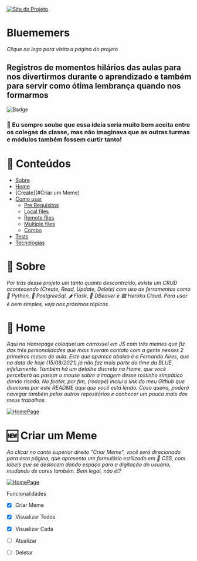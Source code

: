 [![Site do Projeto](https://i.imgur.com/5U1yeQ0.png)](https://bluememers.herokuapp.com/)
# Bluememers
*Clique na logo para visita a página do projeto*
## Registros de momentos hilários das aulas para nos divertirmos durante o aprendizado e também para servir como ótima lembrança quando nos formarmos 

![Badge](https://img.shields.io/date/1630014400)

### 🥳 Eu sempre soube que essa ideia seria muito bem aceita entre os colegas da classe, mas não imaginava que as outras turmas e módulos também fossem curtir tanto!

:memo: Conteúdos
=================
<!--ts-->
   * [Sobre](#Sobre)
   * [Home](#Home)
   * [Create](#Criar um Meme)
   * [Como usar](#como-usar)
      * [Pre Requisitos](#pre-requisitos)
      * [Local files](#local-files)
      * [Remote files](#remote-files)
      * [Multiple files](#multiple-files)
      * [Combo](#combo)
   * [Tests](#testes)
   * [Tecnologias](#tecnologias)
<!--te-->

# 🎉 Sobre <a name="Sobre"></a>
*Por trás desse projeto um tanto quanto descontraído, existe um CRUD acontecendo (Create, Read, Update, Delete) com uso de ferramentas como 🐍 Python, 🐘 PostgreeSql, 🌶️ Flask, 🐻 DBeaver e 🟪 Heroku Cloud. Para usar é bem simples, veja nos próximos tópicos.*

# 🤩 Home <a name="Home"></a>
*Aqui na Homepage coloquei um carrossel em JS com três memes que fiz das três personalidades que mais tiveram contato com a gente nesses 2 primeiros meses de aula. Este que aparece abaixo é o Fernando Aires, que na data de hoje (15/08/2021) já não faz mais parte do time da BLUE, infelizmente. Também há um detalhe discreto na Home, que você perceberá ao passar o mouse sobre a imagem desse rostinho simpático dando risada.*
*No footer, por fim, (rodapé) incluí o link do meu Github que direciona par este README aqui que você está lendo. Caso queira, poderá navegar também pelos outros repositórios e conhecer um pouco mais dos meus trabalhos.*

[![HomePage](https://i.imgur.com/T5uZ1qM.png)](https://github.com/GHEPT/ProjCRUD_Mod2#readme)

# 🆕 Criar um Meme <a name="Home"></a>
*Ao clicar no canto superior direito "Criar Meme", você será direcionado para esta página, que apresenta um formulário estilizado em 🎨 CSS, com labels que se deslocam dando espaço para a digitação do usuário, mudando de cores também. Bem legal, não é!?*

[![HomePage](https://i.imgur.com/e3uKjLN.png)](https://github.com/GHEPT/ProjCRUD_Mod2#readme)


Funcionalidades

- [x] Criar Meme
- [x] Visualizar Todos
- [x] Visualizar Cada
- [ ] Atualizar
- [ ] Deletar



